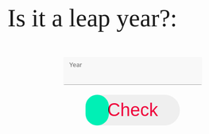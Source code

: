 <style>
p{
    font-family: Georgia;
    font-size: 50px;
}
.right {
  float: right;
  padding: 10px;
}
.container {
  width: auto;
  display: flex;
  flex-direction: column;
}
.btn {
  margin: 20px auto;
  border: none;
  padding: 10px 44px;
  font-size: 36px;
  position: relative;
}
.btn::before {
  transition: all 0.85s cubic-bezier(0.68, -0.55, 0.265, 1.55);
  content: "";
  width: 50%;
  height: 100%;
  background: black;
  position: absolute;
  top: 0;
  left: 0;
}
.btn .btn-text {
  color: white;
  mix-blend-mode: difference;
}
.btn:hover::before {
  background: black;
  width: 100%;
}
.btn.rounded {
  border-radius: 50px;
}
.btn.rounded .text-green {
  color: #00F0B5;
  mix-blend-mode: difference;
}
.btn.rounded::before {
  border-radius: 50px;
  width: 25%;
  background: #00F0B5;
}
.btn.rounded:hover::before {
  background: #00F0B5;
  width: 100%;
}

#inp {
  position: relative;
  margin: auto;
  width: 100%;
  max-width: 280px;
  border-radius: 3px;
  overflow: hidden;
}
#inp .label {
  position: absolute;
  top: 20px;
  left: 12px;
  font-size: 16px;
  color: rgba(0, 0, 0, 0.5);
  font-weight: 500;
  transform-origin: 0 0;
  transform: translate3d(0, 0, 0);
  transition: all 0.2s ease;
  pointer-events: none;
}
#inp .focus-bg {
  position: absolute;
  top: 0;
  left: 0;
  width: 100%;
  height: 100%;
  background: rgba(0, 0, 0, 0.05);
  z-index: -1;
  transform: scaleX(0);
  transform-origin: left;
}
#inp input {
  -webkit-appearance: none;
  -moz-appearance: none;
       appearance: none;
  width: 100%;
  border: 0;
  font-family: inherit;
  padding: 16px 12px 0 12px;
  height: 56px;
  font-size: 16px;
  font-weight: 400;
  background: rgba(0, 0, 0, 0.02);
  box-shadow: inset 0 -1px 0 rgba(0, 0, 0, 0.3);
  color: #000;
  transition: all 0.15s ease;
}
#inp input:hover {
  background: rgba(0, 0, 0, 0.04);
  box-shadow: inset 0 -1px 0 rgba(0, 0, 0, 0.5);
}
#inp input:not(:-moz-placeholder-shown) + .label {
  color: rgba(0, 0, 0, 0.5);
  transform: translate3d(0, -12px, 0) scale(0.75);
}
#inp input:not(:-ms-input-placeholder) + .label {
  color: rgba(0, 0, 0, 0.5);
  transform: translate3d(0, -12px, 0) scale(0.75);
}
#inp input:not(:placeholder-shown) + .label {
  color: rgba(0, 0, 0, 0.5);
  transform: translate3d(0, -12px, 0) scale(0.75);
}
#inp input:focus {
  background: rgba(0, 0, 0, 0.05);
  outline: none;
  box-shadow: inset 0 -2px 0 #0077FF;
}
#inp input:focus + .label {
  color: #0077FF;
  transform: translate3d(0, -12px, 0) scale(0.75);
}
#inp input:focus + .label + .focus-bg {
  transform: scaleX(1);
  transition: all 0.1s ease;
}
</style>
<script>
  function getYear(){
      let inputYear = document.getElementById("inputYear").value;
      return inputYear;
  }
  function isLeapYear(year) {
      result = document.getElementById("isLeapYearResult");
      // Fetch data from API
      fetch('http://spiderbiters.nighthawkcodingsociety.com/api/calendar/isLeapYear/' + year)
      .then(response => response.json())
      .then(data =\> {
          console.log(data);
          result.innerHTML = "Is " + year + " a leap year: " + data.isLeapYear;
      })
  }
</script>
<body>
  <div class="container">
    <p>Is it a leap year?: </p>
    <label for="inp" id="inp">
      <input id="inputYear" class="inp">
      <span class="label">Year</span>
      <span class="focus-bg"></span>
    </label>
  </div>
  <div class="container">
    <button onclick="isLeapYear(getYear())" class="btn rounded"><span class="text-green">Check</span></button>
    <p id="isLeapYearResult"></p>
  </div>
</body>